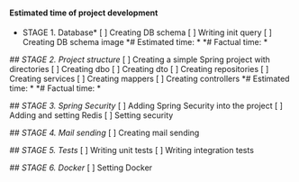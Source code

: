 #### Estimated time of project development
* STAGE 1. Database*
    [ ] Creating DB schema
    [ ] Writing init query
    [ ] Creating DB schema image
    *# Estimated time: *
    *# Factual time: *
    
*## STAGE 2. Project structure*
    [ ] Creating a simple Spring project with directories
    [ ] Creating dbo
    [ ] Creating dto
    [ ] Creating repositories
    [ ] Creating services
    [ ] Creating mappers
    [ ] Creating controllers
    *# Estimated time: *
    *# Factual time: *

*## STAGE 3. Spring Security*
    [ ] Adding Spring Security into the project
    [ ] Adding and setting Redis
    [ ] Setting security

*## STAGE 4. Mail sending*
    [ ] Creating mail sending

*## STAGE 5. Tests*
    [ ] Writing unit tests
    [ ] Writing integration tests

*## STAGE 6. Docker*
    [ ] Setting Docker





